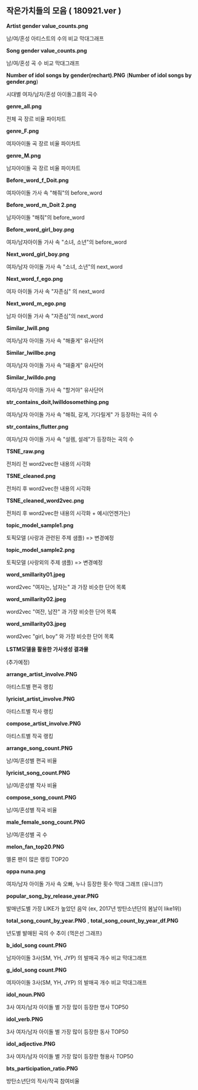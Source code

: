 ## 작은가치들의 모음 ( 180921.ver )

**Artist gender value_counts.png**

남/여/혼성 아티스트의 수의 비교 막대그래프 

**Song gender value_counts.png**

남/여/혼성 곡 수 비교 막대그래프

**Number of idol songs by gender(rechart).PNG** (**Number of idol songs by gender.png**)

시대별 여자/남자/혼성 아이돌그룹의 곡수

**genre_all.png**

전체 곡 장르 비율 파이차트

**genre_F.png**

여자아이돌 곡 장르 비율 파이차트

**genre_M.png**

남자아이돌 곡 장르 비율 파이차트



**Before_word_f_Doit.png**

여자아이돌 가사 속 "해줘"의  before_word

**Before_word_m_Doit 2.png**

남자아이돌 "해줘"의 before_word

**Before_word_girl_boy.png**

여자/남자아이돌 가사 속 "소녀, 소년"의  before_word

**Next_word_girl_boy.png**

여자/남자 아이돌 가사 속 "소녀, 소년"의 next_word

**Next_word_f_ego.png**

여자 아이돌 가사 속 "자존심" 의 next_word

**Next_word_m_ego.png**

남자 아이돌 가사 속 "자존심"의 next_word

**Similar_Iwill.png**

여자/남자 아이돌 가사 속 "해줄게" 유사단어

**Similar_Iwillbe.png**

여자/남자 아이돌 가사 속 "돼줄게" 유사단어

**Similar_Iwilldo.png**

여자/남자 아이돌 가사 속 "할거야" 유사단어

**str_contains_doit,Iwilldosomething.png**

여자/남자 아이돌 가사 속 "해줘, 갈게, 기다릴게" 가 등장하는 곡의 수

**str_contains_flutter.png**

여자/남자 아이돌 가사 속 "설렘, 설레"가 등장하는 곡의 수



**TSNE_raw.png**

전처리 전 word2vec한 내용의 시각화 

**TSNE_cleaned.png**

전처리 후 word2vec한 내용의 시각화 

**TSNE_cleaned_word2vec.png**

전처리 후 word2vec한 내용의 시각화 + 예시(언젠가는)

**topic_model_sample1.png**

토픽모델 (사랑과 관련된 주제 샘플) => 변경예정

**topic_model_sample2.png**

토픽모델 (사랑외의 주제 샘플) => 변경예정

**word_smillarity01.jpeg**

word2vec "여자는, 남자는" 과 가장 비슷한 단어 목록

**word_smillarity02.jpeg**

word2vec "여잔, 남잔" 과 가장 비슷한 단어 목록

**word_smillarity03.jpeg**

word2vec "girl, boy" 와 가장 비슷한 단어 목록

**LSTM모델을 활용한 가사생성 결과물** 

(추가예정)



 **arrange_artist_involve.PNG**

아티스트별 편곡 랭킹

**lyricist_artist_involve.PNG**

아티스트별 작사 랭킹

**compose_artist_involve.PNG**

아티스트별 작곡 랭킹

**arrange_song_count.PNG** 

남/여/혼성별 편곡 비율

**lyricist_song_count.PNG**

남/여/혼성별 작사 비율

**compose_song_count.PNG**

남/여/혼성별 작곡 비율 

**male_female_song_count.PNG**

남/여/혼성별 곡 수

**melon_fan_top20.PNG**

멜론 팬이 많은 랭킹 TOP20 

**oppa nuna.png**

여자/남자 아이돌 가사 속 오빠, 누나 등장한 횟수 막대 그래프 (유니크?)

**popular_song_by_release_year.PNG**

발매년도별 가장 LIKE가 높았던 음악 (ex, 2017년 방탄소년단의 봄날이 like1위)

**total_song_count_by_year.PNG** , **total_song_count_by_year_df.PNG**

년도별 발매된 곡의 수 추이 (꺽은선 그래프)



**b_idol_song count.PNG**

남자아이돌  3사(SM, YH, JYP) 의 발매곡 개수 비교 막대그래프 

**g_idol_song count.PNG**

여자아이돌 3사(SM, YH, JYP)  의 발매곡 개수 비교 막대그래프 

**idol_noun.PNG**

3사 여자/남자 아이돌 별 가장 많이 등장한 명사 TOP50

**idol_verb.PNG**

3사 여자/남자 아이돌 별 가장 많이 등장한 동사 TOP50

**idol_adjective.PNG**

3사 여자/남자 아이돌 별 가장 많이 등장한 형용사 TOP50



**bts_participation_ratio.PNG**

방탄소년단의 작사/작곡 참여비율



